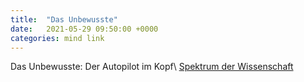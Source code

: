 ```yaml
---
title:  "Das Unbewusste"
date:   2021-05-29 09:50:00 +0000
categories: mind link
---
```


Das Unbewusste: Der Autopilot im Kopf\\
[Spektrum der Wissenschaft](https://www.spektrum.de/news/wie-entsteht-bewusstsein/1589146)
